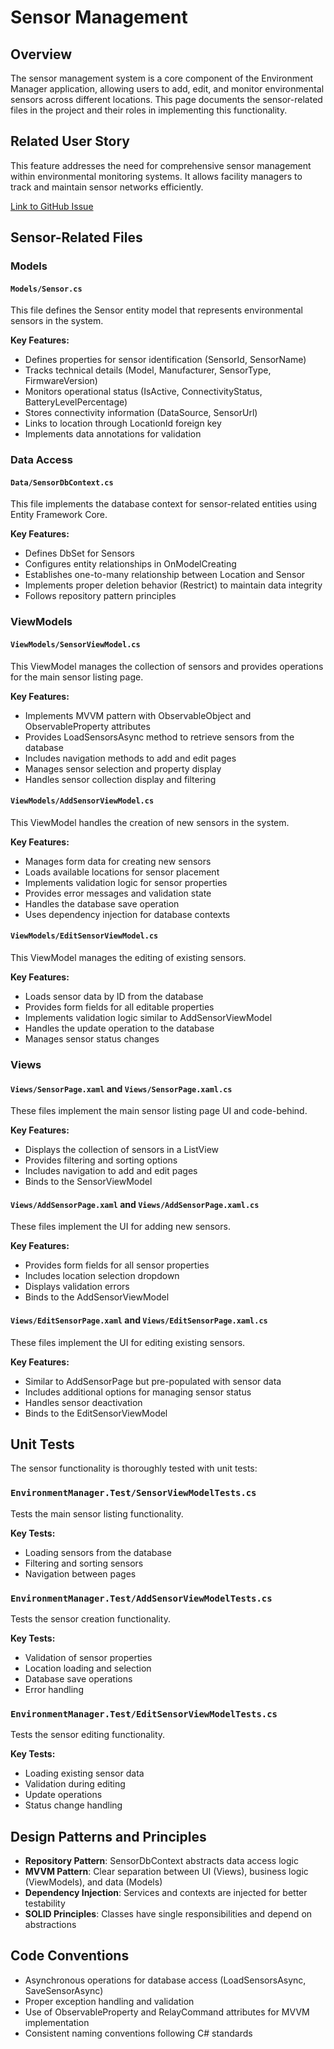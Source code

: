 # Sensor Management

## Overview

The sensor management system is a core component of the Environment Manager application, allowing users to add, edit, and monitor environmental sensors across different locations. This page documents the sensor-related files in the project and their roles in implementing this functionality.

## Related User Story

This feature addresses the need for comprehensive sensor management within environmental monitoring systems. It allows facility managers to track and maintain sensor networks efficiently.

[Link to GitHub Issue](https://github.com/40626785/Environment-Manager/issues/3)



## Sensor-Related Files

### Models

#### `Models/Sensor.cs`

This file defines the Sensor entity model that represents environmental sensors in the system.

**Key Features:**
- Defines properties for sensor identification (SensorId, SensorName)
- Tracks technical details (Model, Manufacturer, SensorType, FirmwareVersion)
- Monitors operational status (IsActive, ConnectivityStatus, BatteryLevelPercentage)
- Stores connectivity information (DataSource, SensorUrl)
- Links to location through LocationId foreign key
- Implements data annotations for validation

### Data Access

#### `Data/SensorDbContext.cs`

This file implements the database context for sensor-related entities using Entity Framework Core.

**Key Features:**
- Defines DbSet for Sensors
- Configures entity relationships in OnModelCreating
- Establishes one-to-many relationship between Location and Sensor
- Implements proper deletion behavior (Restrict) to maintain data integrity
- Follows repository pattern principles

### ViewModels

#### `ViewModels/SensorViewModel.cs`

This ViewModel manages the collection of sensors and provides operations for the main sensor listing page.

**Key Features:**
- Implements MVVM pattern with ObservableObject and ObservableProperty attributes
- Provides LoadSensorsAsync method to retrieve sensors from the database
- Includes navigation methods to add and edit pages
- Manages sensor selection and property display
- Handles sensor collection display and filtering

#### `ViewModels/AddSensorViewModel.cs`

This ViewModel handles the creation of new sensors in the system.

**Key Features:**
- Manages form data for creating new sensors
- Loads available locations for sensor placement
- Implements validation logic for sensor properties
- Provides error messages and validation state
- Handles the database save operation
- Uses dependency injection for database contexts

#### `ViewModels/EditSensorViewModel.cs`

This ViewModel manages the editing of existing sensors.

**Key Features:**
- Loads sensor data by ID from the database
- Provides form fields for all editable properties
- Implements validation logic similar to AddSensorViewModel
- Handles the update operation to the database
- Manages sensor status changes

### Views

#### `Views/SensorPage.xaml` and `Views/SensorPage.xaml.cs`

These files implement the main sensor listing page UI and code-behind.

**Key Features:**
- Displays the collection of sensors in a ListView
- Provides filtering and sorting options
- Includes navigation to add and edit pages
- Binds to the SensorViewModel

#### `Views/AddSensorPage.xaml` and `Views/AddSensorPage.xaml.cs`

These files implement the UI for adding new sensors.

**Key Features:**
- Provides form fields for all sensor properties
- Includes location selection dropdown
- Displays validation errors
- Binds to the AddSensorViewModel

#### `Views/EditSensorPage.xaml` and `Views/EditSensorPage.xaml.cs`

These files implement the UI for editing existing sensors.

**Key Features:**
- Similar to AddSensorPage but pre-populated with sensor data
- Includes additional options for managing sensor status
- Handles sensor deactivation
- Binds to the EditSensorViewModel

## Unit Tests

The sensor functionality is thoroughly tested with unit tests:

### `EnvironmentManager.Test/SensorViewModelTests.cs`

Tests the main sensor listing functionality.

**Key Tests:**
- Loading sensors from the database
- Filtering and sorting sensors
- Navigation between pages

### `EnvironmentManager.Test/AddSensorViewModelTests.cs`

Tests the sensor creation functionality.

**Key Tests:**
- Validation of sensor properties
- Location loading and selection
- Database save operations
- Error handling

### `EnvironmentManager.Test/EditSensorViewModelTests.cs`

Tests the sensor editing functionality.

**Key Tests:**
- Loading existing sensor data
- Validation during editing
- Update operations
- Status change handling

## Design Patterns and Principles

- **Repository Pattern**: SensorDbContext abstracts data access logic
- **MVVM Pattern**: Clear separation between UI (Views), business logic (ViewModels), and data (Models)
- **Dependency Injection**: Services and contexts are injected for better testability
- **SOLID Principles**: Classes have single responsibilities and depend on abstractions

## Code Conventions

- Asynchronous operations for database access (LoadSensorsAsync, SaveSensorAsync)
- Proper exception handling and validation
- Use of ObservableProperty and RelayCommand attributes for MVVM implementation
- Consistent naming conventions following C# standards
